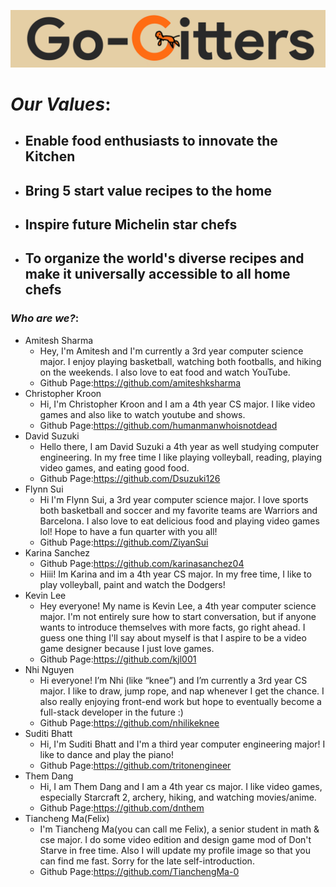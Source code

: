 ![Top Brand Image](images/SmallerBrand.png)
# *Our Values*:
* ## Enable food enthusiasts to innovate the Kitchen
* ## Bring 5 start value recipes to the home
* ## Inspire future Michelin star chefs
* ## To organize the world's diverse recipes and make it universally accessible to all home chefs  


### *Who are we?*:
* Amitesh Sharma
    * Hey, I'm Amitesh and I'm currently a 3rd year computer science major. I enjoy playing basketball, watching both footballs, and hiking on the weekends. I also love to eat food and watch YouTube.
    * Github Page:https://github.com/amiteshksharma
* Christopher Kroon
    * Hi, I'm Christopher Kroon and I am a 4th year CS major. I like video games and also like to watch youtube and shows.
    * Github Page:https://github.com/humanmanwhoisnotdead
* David Suzuki
    * Hello there, I am David Suzuki a 4th year as well studying computer engineering. In my free time I like playing volleyball, reading, playing video games, and eating good food.
    * Github Page:https://github.com/Dsuzuki126
* Flynn Sui
    * Hi I'm Flynn Sui, a 3rd year computer science major. I love sports both basketball and soccer and my favorite teams are Warriors and Barcelona. I also love to eat delicious food and playing video games lol! Hope to have a fun quarter with you all!
    * Github Page:https://github.com/ZiyanSui
* Karina Sanchez
    * Github Page:https://github.com/karinasanchez04
    * Hiii! Im Karina and im a 4th year CS major. In my free time, I like to play volleyball, paint and watch the Dodgers!
* Kevin Lee
    * Hey everyone! My name is Kevin Lee, a 4th year computer science major. I'm not entirely sure how to start conversation, but if anyone wants to introduce themselves with more facts, go right ahead. I guess one thing I'll say about myself is that I aspire to be a video game designer because I just love games.
    * Github Page:https://github.com/kjl001
* Nhi Nguyen
    * Hi everyone! I’m Nhi (like “knee”) and I’m currently a 3rd year CS major. I like to draw, jump rope, and nap whenever I get the chance. I also really enjoying front-end work but hope to eventually become a full-stack developer in the future :)
    * Github Page:https://github.com/nhilikeknee
* Suditi Bhatt
    * Hi, I'm Suditi Bhatt and I'm a third year computer engineering major! I like to dance and play the piano!
    * Github Page:https://github.com/tritonengineer
* Them Dang
    * Hi, I am Them Dang and I am a 4th year cs major. I like video games, especially Starcraft 2, archery, hiking, and watching movies/anime.
    * Github Page:https://github.com/dnthem
* Tiancheng Ma(Felix)
    * I'm Tiancheng Ma(you can call me Felix), a senior student in math & cse major. I do some video edition and design game mod of Don't Starve in free time. Also I will update my profile image so that you can find me fast. Sorry for the late self-introduction.
    * Github Page:https://github.com/TianchengMa-0